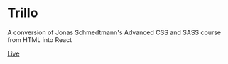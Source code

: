 # Trillo

A conversion of Jonas Schmedtmann's Advanced CSS and SASS course from HTML into React

[Live](https://jake-trillo.netlify.app./)
